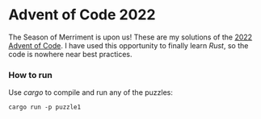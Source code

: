 # Advent of Code 2022

The Season of Merriment is upon us! These are my solutions of the [2022 Advent of Code](https://adventofcode.com/). I have used this opportunity to finally learn _Rust_, so the code is nowhere near best practices.

### How to run

Use _cargo_ to compile and run any of the puzzles:

```
cargo run -p puzzle1
```
